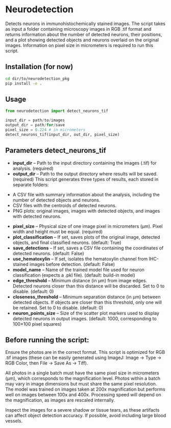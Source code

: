 # Neurodetection
Detects neurons in immunohistochemically stained images. The script takes as input a folder containing microscopy images in RGB .tif format and returns information about the number of detected neurons, their positions, and a plot showing detected objects and neurons overlaid on the original images. Information on pixel size in micrometers is required to run this script.

## Installation (for now)
```bash
cd dir/to/neurodetection_pkg
pip install -e .
```

## Usage
```python
from neurodetection import detect_neurons_tif

input_dir = path/to/images
output_dir = path/for/save
pixel_size = 0.224 # in micrometers
detect_neurons_tif(input_dir, out_dir, pixel_size)
```
## Parameters detect_neurons_tif
* **input_dir** – Path to the input directory containing the images (.tif) for analysis. (required)
* **output_dir** – Path to the output directory where results will be saved. (required) This script generates three types of results, each stored in separate folders:
- A CSV file with summary information about the analysis, including the number of detected objects and neurons.
- CSV files with the centroids of detected neurons.
- PNG plots: original images, images with detected objects, and images with detected neurons.
* **pixel_size** – Physical size of one image pixel in micrometers (μm). Pixel width and height must be equal. (required)
* **plot_classification** – If set, saves plots of the original image, detected objects, and final classified neurons. (default: True)
* **save_detections** – If set, saves a CSV file containing the coordinates of detected neurons. (default: False)
* **use_hematoxylin** – If set, isolates the hematoxylin channel from IHC-stained images before detection. (default: False)
* **model_name** – Name of the trained model file used for neuron classification (expects a .pkl file). (default: build-in model)
* **edge_threshold** – Minimum distance (in μm) from image edges. Detected neurons closer than this distance will be discarded. Set to 0 to disable. (default: 0)
* **closeness_threshold** – Minimum separation distance (in μm) between detected objects. If objects are closer than this threshold, only one will be retained. Set to 0 to disable. (default: 0)
* **neuron_points_size** – Size of the scatter plot markers used to display detected neurons in output images. (default: 1000, corresponding to 100×100 pixel squares)

## Before running the script:
Ensure the photos are in the correct format. This script is optimized for RGB .tif images (these can be easily generated using ImageJ: Image → Type → RGB Color, then File → Save As → Tiff).

All photos in a single batch must have the same pixel size in micrometers (µm), which corresponds to the magnification level. Photos within a batch may vary in image dimensions but must share the same pixel resolution. The model was trained on images taken at 200x magnification but performs well on images between 100x and 400x. Processing speed will depend on the magnification, as images are rescaled internally.

Inspect the images for a severe shadow or tissue tears, as these artifacts can affect object detection accuracy. If possible, avoid including large blood vessels.